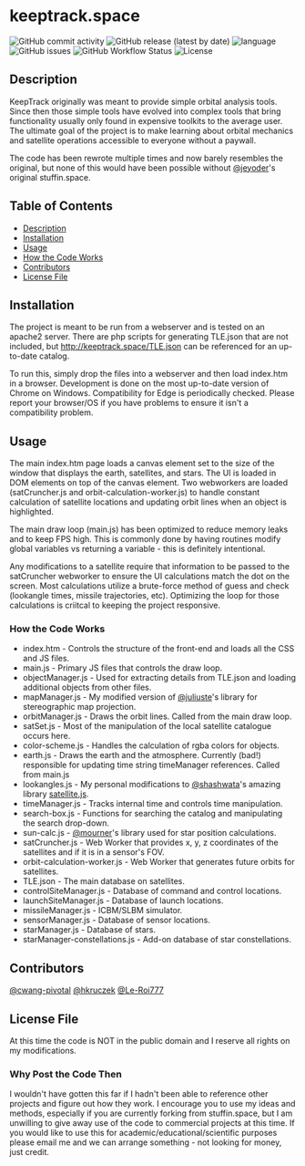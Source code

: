 # keeptrack.space
![GitHub commit activity](https://img.shields.io/github/commit-activity/m/thkruz/keeptrack.space?style=for-the-badge)
![GitHub release (latest by date)](https://img.shields.io/github/v/release/thkruz/keeptrack.space?style=for-the-badge)
![language](https://img.shields.io/github/languages/top/thkruz/keeptrack.space?style=for-the-badge)
![GitHub issues](https://img.shields.io/github/issues/thkruz/keeptrack.space?style=for-the-badge)
![GitHub Workflow Status](https://img.shields.io/github/workflow/status/thkruz/keeptrack.space/Test%20site%20for%20publicly%20known%20js%20vulnerabilities?label=vulnerabilities&style=for-the-badge)
![License](https://img.shields.io/badge/license-rights%20reserved-red?style=for-the-badge)
## Description
KeepTrack originally was meant to provide simple orbital analysis tools. Since then those simple tools have evolved into complex tools that bring functionality usually only found in expensive toolkits to the average user. The ultimate goal of the project is to make learning about orbital mechanics and satellite operations accessible to everyone without a paywall.

The code has been rewrote multiple times and now barely resembles the original, but none of this would have been possible without [@jeyoder](https://github.com/jeyoder)'s original stuffin.space.

## Table of Contents
- [Description](#Description)
- [Installation](#Installation)
- [Usage](#Usage)
- [How the Code Works](#How-the-Code-Works)
- [Contributors](#Contributors)
- [License File](#License-File)

## Installation
The project is meant to be run from a webserver and is tested on an apache2 server. There are php scripts for generating TLE.json that are not included, but http://keeptrack.space/TLE.json can be referenced for an up-to-date catalog.

To run this, simply drop the files into a webserver and then load index.htm in a browser. Development is done on the most up-to-date version of Chrome on Windows. Compatibility for Edge is periodically checked. Please report your browser/OS if you have problems to ensure it isn't a compatibility problem.

## Usage
The main index.htm page loads a canvas element set to the size of the window that displays the earth, satellites, and stars. The UI is loaded in DOM elements on top of the canvas element. Two webworkers are loaded (satCruncher.js and orbit-calculation-worker.js) to handle constant calculation of satellite locations and updating orbit lines when an object is highlighted.

The main draw loop (main.js) has been optimized to reduce memory leaks and to keep FPS high. This is commonly done by having routines modify global variables vs returning a variable - this is definitely intentional.

Any modifications to a satellite require that information to be passed to the satCruncher webworker to ensure the UI calculations match the dot on the screen. Most calculations utilize a brute-force method of guess and check (lookangle times, missile trajectories, etc). Optimizing the loop for those calculations is criitcal to keeping the project responsive.

### How the Code Works
* index.htm - Controls the structure of the front-end and loads all the CSS and JS files.
* main.js - Primary JS files that controls the draw loop.
* objectManager.js - Used for extracting details from TLE.json and loading additional objects from other files.
* mapManager.js - My modified version of [@juliuste](https://github.com/juliuste/projections)'s library for stereographic map projection.
* orbitManager.js - Draws the orbit lines. Called from the main draw loop.
* satSet.js - Most of the manipulation of the local satellite catalogue occurs here.
* color-scheme.js - Handles the calculation of rgba colors for objects.
* earth.js - Draws the earth and the atmosphere. Currently (bad!) responsible for updating time string timeManager references. Called from main.js
* lookangles.js - My personal modifications to [@shashwata](https://github.com/shashwatak/)'s amazing library [satellite.js](https://github.com/shashwatak/satellite-js).
* timeManager.js - Tracks internal time and controls time manipulation.
* search-box.js - Functions for searching the catalog and manipulating the search drop-down.
* sun-calc.js - [@mourner](https://github.com/mourner/suncalc)'s library used for star position calculations.
* satCruncher.js - Web Worker that provides x, y, z coordinates of the satellites and if it is in a sensor's FOV.
* orbit-calculation-worker.js - Web Worker that generates future orbits for satellites.
* TLE.json - The main database on satellites.
* controlSiteManager.js - Database of command and control locations.
* launchSiteManager.js - Database of launch locations.
* missileManager.js - ICBM/SLBM simulator.
* sensorManager.js - Database of sensor locations.
* starManager.js - Database of stars.
* starManager-constellations.js - Add-on database of star constellations.

## Contributors
[@cwang-pivotal](https://github.com/cwang-pivotal/)
[@hkruczek](https://github.com/hkruczek/)
[@Le-Roi777](https://github.com/Le-Roi777/)

## License File
At this time the code is NOT in the public domain and I reserve all rights on my modifications.

### Why Post the Code Then
I wouldn't have gotten this far if I hadn't been able to reference other projects and figure out how they work. I encourage you to use my ideas and methods, especially if you are currently forking from stuffin.space, but I am unwilling to give away use of the code to commercial projects at this time. If you would like to use this for academic/educational/scientific purposes please email me and we can arrange something - not looking for money, just credit.
